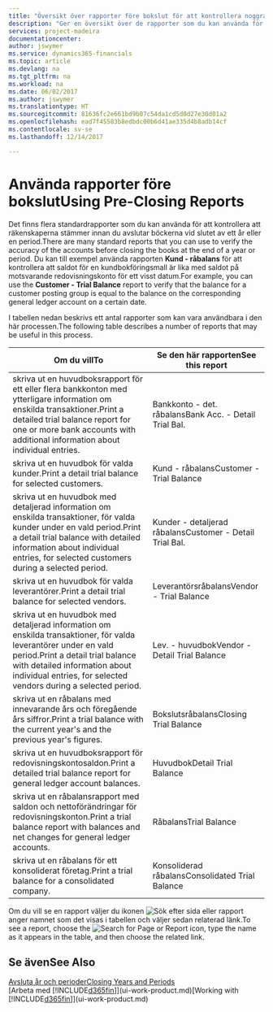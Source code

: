 ```yaml
---
title: "Översikt över rapporter före bokslut för att kontrollera noggrannheten för kontot | Microsoft Docs"
description: "Ger en översikt över de rapporter som du kan använda för att kontrollera att räkenskaperna stämmer innan du avslutar böckerna vid slutet av ett år eller en period."
services: project-madeira
documentationcenter: 
author: jswymer
ms.service: dynamics365-financials
ms.topic: article
ms.devlang: na
ms.tgt_pltfrm: na
ms.workload: na
ms.date: 06/02/2017
ms.author: jswymer
ms.translationtype: HT
ms.sourcegitcommit: 81636fc2e661bd9b07c54da1cd5d0d27e30d01a2
ms.openlocfilehash: ead7f45583b8edbdc00b6d41ae335d4b8adb14cf
ms.contentlocale: sv-se
ms.lasthandoff: 12/14/2017

---
```

# <a name="using-pre-closing-reports"></a><span data-ttu-id="0ae53-103">Använda rapporter före bokslut</span><span class="sxs-lookup"><span data-stu-id="0ae53-103">Using Pre-Closing Reports</span></span>
<span data-ttu-id="0ae53-104">Det finns flera standardrapporter som du kan använda för att kontrollera att räkenskaperna stämmer innan du avslutar böckerna vid slutet av ett år eller en period.</span><span class="sxs-lookup"><span data-stu-id="0ae53-104">There are many standard reports that you can use to verify the accuracy of the accounts before closing the books at the end of a year or period.</span></span> <span data-ttu-id="0ae53-105">Du kan till exempel använda rapporten **Kund - råbalans** för att kontrollera att saldot för en kundbokföringsmall är lika med saldot på motsvarande redovisningskonto för ett visst datum.</span><span class="sxs-lookup"><span data-stu-id="0ae53-105">For example, you can use the **Customer - Trial Balance** report to verify that the balance for a customer posting group is equal to the balance on the corresponding general ledger account on a certain date.</span></span>

<span data-ttu-id="0ae53-106">I tabellen nedan beskrivs ett antal rapporter som kan vara användbara i den här processen.</span><span class="sxs-lookup"><span data-stu-id="0ae53-106">The following table describes a number of reports that may be useful in this process.</span></span>

| <span data-ttu-id="0ae53-107">Om du vill</span><span class="sxs-lookup"><span data-stu-id="0ae53-107">To</span></span> | <span data-ttu-id="0ae53-108">Se den här rapporten</span><span class="sxs-lookup"><span data-stu-id="0ae53-108">See this report</span></span> |
| --- | --- |
| <span data-ttu-id="0ae53-109">skriva ut en huvudboksrapport för ett eller flera bankkonton med ytterligare information om enskilda transaktioner.</span><span class="sxs-lookup"><span data-stu-id="0ae53-109">Print a detailed trial balance report for one or more bank accounts with additional information about individual entries.</span></span> |<span data-ttu-id="0ae53-110">Bankkonto - det. råbalans</span><span class="sxs-lookup"><span data-stu-id="0ae53-110">Bank Acc. - Detail Trial Bal.</span></span> |
| <span data-ttu-id="0ae53-111">skriva ut en huvudbok för valda kunder.</span><span class="sxs-lookup"><span data-stu-id="0ae53-111">Print a detail trial balance for selected customers.</span></span> |<span data-ttu-id="0ae53-112">Kund - råbalans</span><span class="sxs-lookup"><span data-stu-id="0ae53-112">Customer - Trial Balance</span></span> |
| <span data-ttu-id="0ae53-113">skriva ut en huvudbok med detaljerad information om enskilda transaktioner, för valda kunder under en vald period.</span><span class="sxs-lookup"><span data-stu-id="0ae53-113">Print a detail trial balance with detailed information about individual entries, for selected customers during a selected period.</span></span> |<span data-ttu-id="0ae53-114">Kunder - detaljerad råbalans</span><span class="sxs-lookup"><span data-stu-id="0ae53-114">Customer - Detail Trial Bal.</span></span> |
| <span data-ttu-id="0ae53-115">skriva ut en huvudbok för valda leverantörer.</span><span class="sxs-lookup"><span data-stu-id="0ae53-115">Print a detail trial balance for selected vendors.</span></span> |<span data-ttu-id="0ae53-116">Leverantörsråbalans</span><span class="sxs-lookup"><span data-stu-id="0ae53-116">Vendor - Trial Balance</span></span> |
| <span data-ttu-id="0ae53-117">skriva ut en huvudbok med detaljerad information om enskilda transaktioner, för valda leverantörer under en vald period.</span><span class="sxs-lookup"><span data-stu-id="0ae53-117">Print a detail trial balance with detailed information about individual entries, for selected vendors during a selected period.</span></span> |<span data-ttu-id="0ae53-118">Lev. - huvudbok</span><span class="sxs-lookup"><span data-stu-id="0ae53-118">Vendor - Detail Trial Balance</span></span> |
| <span data-ttu-id="0ae53-119">skriva ut en råbalans med innevarande års och föregående års siffror.</span><span class="sxs-lookup"><span data-stu-id="0ae53-119">Print a trial balance with the current year's and the previous year's figures.</span></span> |<span data-ttu-id="0ae53-120">Bokslutsråbalans</span><span class="sxs-lookup"><span data-stu-id="0ae53-120">Closing Trial Balance</span></span> |
| <span data-ttu-id="0ae53-121">skriva ut en huvudboksrapport för redovisningskontosaldon.</span><span class="sxs-lookup"><span data-stu-id="0ae53-121">Print a detailed trial balance report for general ledger account balances.</span></span> |<span data-ttu-id="0ae53-122">Huvudbok</span><span class="sxs-lookup"><span data-stu-id="0ae53-122">Detail Trial Balance</span></span> |
| <span data-ttu-id="0ae53-123">skriva ut en råbalansrapport med saldon och nettoförändringar för redovisningskonton.</span><span class="sxs-lookup"><span data-stu-id="0ae53-123">Print a trial balance report with balances and net changes for general ledger accounts.</span></span> |<span data-ttu-id="0ae53-124">Råbalans</span><span class="sxs-lookup"><span data-stu-id="0ae53-124">Trial Balance</span></span> |
| <span data-ttu-id="0ae53-125">skriva ut en råbalans för ett konsoliderat företag.</span><span class="sxs-lookup"><span data-stu-id="0ae53-125">Print a trial balance for a consolidated company.</span></span> |<span data-ttu-id="0ae53-126">Konsoliderad råbalans</span><span class="sxs-lookup"><span data-stu-id="0ae53-126">Consolidated Trial Balance</span></span> |

<span data-ttu-id="0ae53-127">Om du vill se en rapport väljer du ikonen ![Sök efter sida eller rapport](media/ui-search/search_small.png "ikonen Sök efter sida eller rapport") anger namnet som det visas i tabellen och väljer sedan relaterad länk.</span><span class="sxs-lookup"><span data-stu-id="0ae53-127">To see a report, choose the ![Search for Page or Report](media/ui-search/search_small.png "Search for Page or Report icon") icon, type the name as it appears in the table, and then choose the related link.</span></span>

## <a name="see-also"></a><span data-ttu-id="0ae53-128">Se även</span><span class="sxs-lookup"><span data-stu-id="0ae53-128">See Also</span></span>
[<span data-ttu-id="0ae53-129">Avsluta år och perioder</span><span class="sxs-lookup"><span data-stu-id="0ae53-129">Closing Years and Periods</span></span>](year-close-years-periods.md)  
<span data-ttu-id="0ae53-130">[Arbeta med [!INCLUDE[d365fin](includes/d365fin_md.md)]](ui-work-product.md)</span><span class="sxs-lookup"><span data-stu-id="0ae53-130">[Working with [!INCLUDE[d365fin](includes/d365fin_md.md)]](ui-work-product.md)</span></span>


